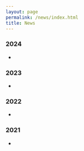 ```yaml
---
layout: page
permalink: /news/index.html
title: News
---
```




### 2024

-

### 2023

-

### 2022

-

### 2021

-

<br>
